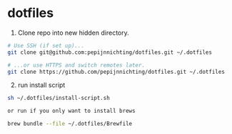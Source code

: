 # dotfiles

1. Clone repo into new hidden directory.

```zsh
# Use SSH (if set up)...
git clone git@github.com:pepijnnichting/dotfiles.git ~/.dotfiles

# ...or use HTTPS and switch remotes later.
git clone https://github.com/pepijnnichting/dotfiles.git ~/.dotfiles
```

2. run install script
```zsh
sh ~/.dotfiles/install-script.sh

or run if you only want to install brews

brew bundle --file ~/.dotfiles/Brewfile

```
